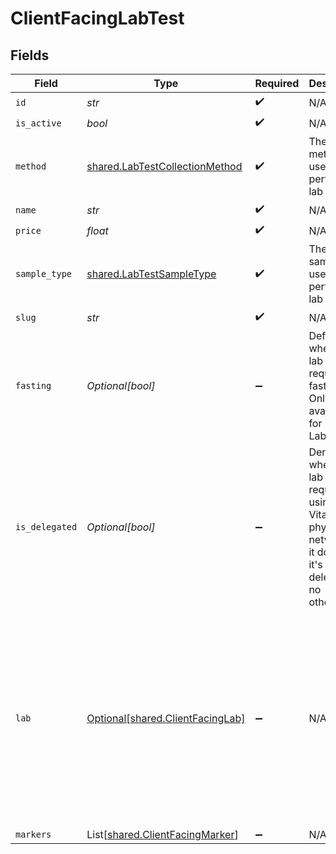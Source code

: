 # ClientFacingLabTest


## Fields

| Field                                                                                                                                                                                                  | Type                                                                                                                                                                                                   | Required                                                                                                                                                                                               | Description                                                                                                                                                                                            | Example                                                                                                                                                                                                |
| ------------------------------------------------------------------------------------------------------------------------------------------------------------------------------------------------------ | ------------------------------------------------------------------------------------------------------------------------------------------------------------------------------------------------------ | ------------------------------------------------------------------------------------------------------------------------------------------------------------------------------------------------------ | ------------------------------------------------------------------------------------------------------------------------------------------------------------------------------------------------------ | ------------------------------------------------------------------------------------------------------------------------------------------------------------------------------------------------------ |
| `id`                                                                                                                                                                                                   | *str*                                                                                                                                                                                                  | :heavy_check_mark:                                                                                                                                                                                     | N/A                                                                                                                                                                                                    |                                                                                                                                                                                                        |
| `is_active`                                                                                                                                                                                            | *bool*                                                                                                                                                                                                 | :heavy_check_mark:                                                                                                                                                                                     | N/A                                                                                                                                                                                                    |                                                                                                                                                                                                        |
| `method`                                                                                                                                                                                               | [shared.LabTestCollectionMethod](../../models/shared/labtestcollectionmethod.md)                                                                                                                       | :heavy_check_mark:                                                                                                                                                                                     | The method used to perform a lab test.                                                                                                                                                                 |                                                                                                                                                                                                        |
| `name`                                                                                                                                                                                                 | *str*                                                                                                                                                                                                  | :heavy_check_mark:                                                                                                                                                                                     | N/A                                                                                                                                                                                                    |                                                                                                                                                                                                        |
| `price`                                                                                                                                                                                                | *float*                                                                                                                                                                                                | :heavy_check_mark:                                                                                                                                                                                     | N/A                                                                                                                                                                                                    |                                                                                                                                                                                                        |
| `sample_type`                                                                                                                                                                                          | [shared.LabTestSampleType](../../models/shared/labtestsampletype.md)                                                                                                                                   | :heavy_check_mark:                                                                                                                                                                                     | The type of sample used to perform a lab test.                                                                                                                                                         |                                                                                                                                                                                                        |
| `slug`                                                                                                                                                                                                 | *str*                                                                                                                                                                                                  | :heavy_check_mark:                                                                                                                                                                                     | N/A                                                                                                                                                                                                    |                                                                                                                                                                                                        |
| `fasting`                                                                                                                                                                                              | *Optional[bool]*                                                                                                                                                                                       | :heavy_minus_sign:                                                                                                                                                                                     | Defines whether a lab test requires fasting. Only available for Labcorp.                                                                                                                               |                                                                                                                                                                                                        |
| `is_delegated`                                                                                                                                                                                         | *Optional[bool]*                                                                                                                                                                                       | :heavy_minus_sign:                                                                                                                                                                                     | Denotes whether a lab test requires using non-Vital physician networks. If it does then it's delegated - no otherwise.                                                                                 |                                                                                                                                                                                                        |
| `lab`                                                                                                                                                                                                  | [Optional[shared.ClientFacingLab]](../../models/shared/clientfacinglab.md)                                                                                                                             | :heavy_minus_sign:                                                                                                                                                                                     | N/A                                                                                                                                                                                                    | {<br/>"id": 1,<br/>"slug": "labcorp",<br/>"name": "LabCorp",<br/>"first_line_address": "123 Main St",<br/>"city": "San Francisco",<br/>"zipcode": "91789",<br/>"sample_types": [<br/>"saliva"<br/>],<br/>"collection_methods": [<br/>"testkit"<br/>]<br/>} |
| `markers`                                                                                                                                                                                              | List[[shared.ClientFacingMarker](../../models/shared/clientfacingmarker.md)]                                                                                                                           | :heavy_minus_sign:                                                                                                                                                                                     | N/A                                                                                                                                                                                                    |                                                                                                                                                                                                        |